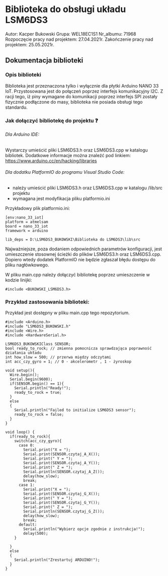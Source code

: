 # Biblioteka do obsługi układu LSM6DS3

Autor: Kacper Bukowski
Grupa: WEL18EC1S1
Nr_albumu: 71968
Rozpoczęcie pracy nad projektem: 27.04.2021r.
Zakończenie pracy nad projektem: 25.05.2021r.

## Dokumentacja biblioteki

### Opis biblioteki 
Biblioteka jest przeznaczona tylko i wyłącznie dla płytki Arduino NANO 33 IoT. Przystosowana jest do połączeń poprzez interfejs komunikacyjny I2C. Z racji tego, iż piny wymagane do komunikacji poprzez interfejs SPI zostały fizycznie podłączone do masy, biblioteka nie posiada obsługi tego standardu. 

### Jak dołączyć bibliotekę do projektu :question:

###### Dla Arduino IDE:
Wystarczy umieścić pliki LSM6DS3.h oraz LSM6DS3.cpp w katalogu bibliotek. Dodatkowe informacje można znaleźć pod linkiem: https://www.arduino.cc/en/hacking/libraries

###### Dla dodatku PlatformIO do programu Visual Studio Code:
- należy umieścić pliki LSM6DS3.h oraz LSM6DS3.cpp w katalogu /lib/src projektu
- wymagana jest modyfikacja pliku platformio.ini

Przykładowy plik platformio.ini:
```
[env:nano_33_iot]
platform = atmelsam
board = nano_33_iot
framework = arduino

lib_deps = D:\LSM6DS3_BUKOWSKI\Biblioteka do LSM6DS3\lib\src
```

Najważniejsze, poza dodaniem odpowiednich parametrów konfiguracji, jest umieszczenie stosownej ścieżki do plików LSM6DS3.h oraz LSM6DS3.cpp. Dopiero wtedy dodatek PlatformIO nie będzie zgłaszał błędu dostępu do pliku nagłówkowego.

W pliku main.cpp należy dołączyć bibliotekę poprzez umieszczenie w kodzie linijki:
```
#include <BUKOWSKI_LSM6DS3.h>
```

### Przykład zastosowania biblioteki:
Przykład jest dostępny w pliku main.cpp tego repozytorium. 

```
#include <Arduino.h>
#include "LSM6DS3_BUKOWSKI.h"
#include <Wire.h>
#include <HardwareSerial.h>

LSM6DS3_BUKOWSKIClass SENSOR;
bool ready_to_rock; // zmienna pomocnicza sprawdzająca poprawność działania układu
int how_slow = 500; // przerwa między odczytami
int acc_czy_gyro = 1; // 0 - akcelerometr , 1 - żyroskop

void setup(){ 
  Wire.begin();
  Serial.begin(9600);
  if(SENSOR.begin() == 1){
    Serial.println("Ready!");
    ready_to_rock = true;
  }
  else
  {
    Serial.println("Failed to initialize LSM6DS3 sensor");
    ready_to_rock = false;
  }
}

void loop() {
  if(ready_to_rock){
    switch(acc_czy_gyro){
      case 0:
        Serial.print("X = ");
        Serial.print(SENSOR.czytaj_A_X());
        Serial.print(" Y = ");
        Serial.print(SENSOR.czytaj_A_Y());
        Serial.print(" Z = ");
        Serial.println(SENSOR.czytaj_A_Z());
        delay(how_slow);
        break;
      case 1:
        Serial.print("X = ");
        Serial.print(SENSOR.czytaj_G_X());
        Serial.print(" Y = ");
        Serial.print(SENSOR.czytaj_G_Y());
        Serial.print(" Z = ");
        Serial.println(SENSOR.czytaj_G_Z());
        delay(how_slow);
        break;
      default:
        Serial.println("Wybierz opcje zgodnie z instrukcja!");
        delay(500);
    }
          
  }
  else
  {
    Serial.println("Zrestartuj ARDUINO!");
  } 
}
```